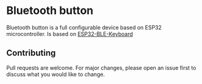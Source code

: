 #   Bluetooth button
Bluetooth button is a full configurable device based on ESP32 microcontroller.
Is based on [ESP32-BLE-Keyboard](https://github.com/T-vK/ESP32-BLE-Keyboard)

## Contributing
Pull requests are welcome. For major changes, please open an issue first to discuss what you would like to change.